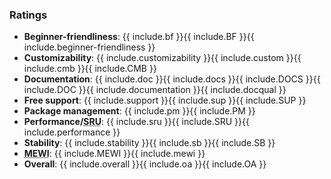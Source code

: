 <!-- Inputs: bf, cmb, doc, sup, pm, sru, sb, mewi, oa-->
### Ratings
* **Beginner-friendliness**: {{ include.bf }}{{ include.BF }}{{ include.beginner-friendliness }}
* **Customizability**: {{ include.customizability }}{{ include.custom }}{{ include.cmb }}{{ include.CMB }}
* **Documentation**: {{ include.doc }}{{ include.docs }}{{ include.DOCS }}{{ include.DOC }}{{ include.documentation }}{{ include.docqual }}
* **Free support**: {{ include.support }}{{ include.sup }}{{ include.SUP }}
* **Package management**: {{ include.pm }}{{ include.PM }}
* **Performance/<abbr title="System Resource Usage">SRU</abbr>**: {{ include.sru }}{{ include.SRU }}{{ include.performance }}
* **Stability**: {{ include.stability }}{{ include.sb }}{{ include.SB }}
* **<abbr title="My Experience With It (MEWI), a numerical estimate as to how much experience I have with this system">MEWI</abbr>**: {{ include.MEWI }}{{ include.mewi }}
* **Overall**: {{ include.overall }}{{ include.oa }}{{ include.OA }}
